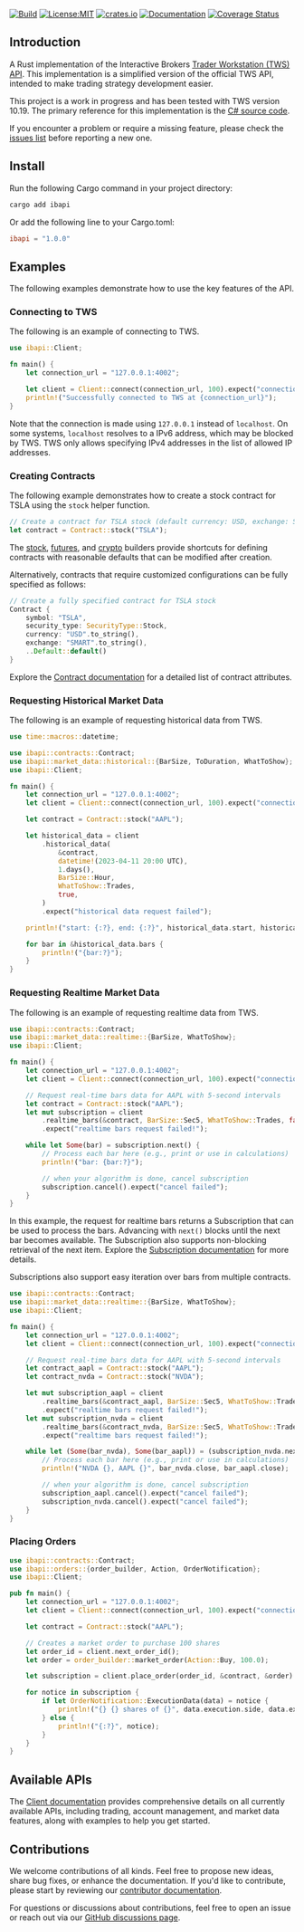 [![Build](https://github.com/wboayue/rust-ibapi/workflows/ci/badge.svg)](https://github.com/wboayue/rust-ibapi/actions/workflows/ci.yml)
[![License:MIT](https://img.shields.io/badge/License-MIT-blue.svg)](https://opensource.org/licenses/MIT)
[![crates.io](https://img.shields.io/crates/v/ibapi.svg)](https://crates.io/crates/ibapi)
[![Documentation](https://img.shields.io/badge/Documentation-green.svg)](https://docs.rs/ibapi/latest/ibapi/)
[![Coverage Status](https://coveralls.io/repos/github/wboayue/rust-ibapi/badge.svg?branch=main)](https://coveralls.io/github/wboayue/rust-ibapi?branch=main)

## Introduction

A Rust implementation of the Interactive Brokers [Trader Workstation (TWS) API](https://ibkrcampus.com/campus/ibkr-api-page/twsapi-doc/).
This implementation is a simplified version of the official TWS API, intended to make trading strategy development easier.

This project is a work in progress and has been tested with TWS version 10.19. The primary reference for this implementation is the [C# source code](https://github.com/InteractiveBrokers/tws-api-public).

If you encounter a problem or require a missing feature, please check the [issues list](https://github.com/wboayue/rust-ibapi/issues) before reporting a new one.

## Install

Run the following Cargo command in your project directory:

```bash
cargo add ibapi
```

Or add the following line to your Cargo.toml:

```toml
ibapi = "1.0.0"
```

## Examples

The following examples demonstrate how to use the key features of the API.

### Connecting to TWS

The following is an example of connecting to TWS.

```rust
use ibapi::Client;

fn main() {
    let connection_url = "127.0.0.1:4002";

    let client = Client::connect(connection_url, 100).expect("connection to TWS failed!");
    println!("Successfully connected to TWS at {connection_url}");
}
```

Note that the connection is made using `127.0.0.1` instead of `localhost`. On some systems, `localhost` resolves to a IPv6 address, which may be blocked by TWS. TWS only allows specifying IPv4 addresses in the list of allowed IP addresses.

### Creating Contracts

The following example demonstrates how to create a stock contract for TSLA using the `stock` helper function.

```rust
// Create a contract for TSLA stock (default currency: USD, exchange: SMART)
let contract = Contract::stock("TSLA");
```

The [stock](https://docs.rs/ibapi/latest/ibapi/contracts/struct.Contract.html#method.stock), [futures](https://docs.rs/ibapi/latest/ibapi/contracts/struct.Contract.html#method.futures), and [crypto](https://docs.rs/ibapi/latest/ibapi/contracts/struct.Contract.html#method.crypto) builders provide shortcuts for defining contracts with reasonable defaults that can be modified after creation.

Alternatively, contracts that require customized configurations can be fully specified as follows:

```rust
// Create a fully specified contract for TSLA stock
Contract {
    symbol: "TSLA",
    security_type: SecurityType::Stock,
    currency: "USD".to_string(),
    exchange: "SMART".to_string(),
    ..Default::default()
}
```

Explore the [Contract documentation](https://docs.rs/ibapi/latest/ibapi/contracts/struct.Contract.html) for a detailed list of contract attributes.

### Requesting Historical Market Data

The following is an example of requesting historical data from TWS.

```rust
use time::macros::datetime;

use ibapi::contracts::Contract;
use ibapi::market_data::historical::{BarSize, ToDuration, WhatToShow};
use ibapi::Client;

fn main() {
    let connection_url = "127.0.0.1:4002";
    let client = Client::connect(connection_url, 100).expect("connection to TWS failed!");

    let contract = Contract::stock("AAPL");

    let historical_data = client
        .historical_data(
            &contract,
            datetime!(2023-04-11 20:00 UTC),
            1.days(),
            BarSize::Hour,
            WhatToShow::Trades,
            true,
        )
        .expect("historical data request failed");

    println!("start: {:?}, end: {:?}", historical_data.start, historical_data.end);

    for bar in &historical_data.bars {
        println!("{bar:?}");
    }
}
```

### Requesting Realtime Market Data

The following is an example of requesting realtime data from TWS.

```rust
use ibapi::contracts::Contract;
use ibapi::market_data::realtime::{BarSize, WhatToShow};
use ibapi::Client;

fn main() {
    let connection_url = "127.0.0.1:4002";
    let client = Client::connect(connection_url, 100).expect("connection to TWS failed!");

    // Request real-time bars data for AAPL with 5-second intervals
    let contract = Contract::stock("AAPL");
    let mut subscription = client
        .realtime_bars(&contract, BarSize::Sec5, WhatToShow::Trades, false)
        .expect("realtime bars request failed!");

    while let Some(bar) = subscription.next() {
        // Process each bar here (e.g., print or use in calculations)
        println!("bar: {bar:?}");

        // when your algorithm is done, cancel subscription
        subscription.cancel().expect("cancel failed");
    }
}
```

In this example, the request for realtime bars returns a Subscription that can be used to process the bars. Advancing with `next()` blocks until the next bar becomes available. The Subscription also supports non-blocking retrieval of the next item. Explore the [Subscription documentation](https://docs.rs/ibapi/latest/ibapi/struct.Subscription.html) for more details.

Subscriptions also support easy iteration over bars from multiple contracts.

```rust
use ibapi::contracts::Contract;
use ibapi::market_data::realtime::{BarSize, WhatToShow};
use ibapi::Client;

fn main() {
    let connection_url = "127.0.0.1:4002";
    let client = Client::connect(connection_url, 100).expect("connection to TWS failed!");

    // Request real-time bars data for AAPL with 5-second intervals
    let contract_aapl = Contract::stock("AAPL");
    let contract_nvda = Contract::stock("NVDA");

    let mut subscription_aapl = client
        .realtime_bars(&contract_aapl, BarSize::Sec5, WhatToShow::Trades, false)
        .expect("realtime bars request failed!");
    let mut subscription_nvda = client
        .realtime_bars(&contract_nvda, BarSize::Sec5, WhatToShow::Trades, false)
        .expect("realtime bars request failed!");

    while let (Some(bar_nvda), Some(bar_aapl)) = (subscription_nvda.next(), subscription_aapl.next()) {
        // Process each bar here (e.g., print or use in calculations)
        println!("NVDA {}, AAPL {}", bar_nvda.close, bar_aapl.close);

        // when your algorithm is done, cancel subscription
        subscription_aapl.cancel().expect("cancel failed");
        subscription_nvda.cancel().expect("cancel failed");
    }
}
```

### Placing Orders

```rust
use ibapi::contracts::Contract;
use ibapi::orders::{order_builder, Action, OrderNotification};
use ibapi::Client;

pub fn main() {
    let connection_url = "127.0.0.1:4002";
    let client = Client::connect(connection_url, 100).expect("connection to TWS failed!");

    let contract = Contract::stock("AAPL");

    // Creates a market order to purchase 100 shares
    let order_id = client.next_order_id();
    let order = order_builder::market_order(Action::Buy, 100.0);

    let subscription = client.place_order(order_id, &contract, &order).expect("place order request failed!");

    for notice in subscription {
        if let OrderNotification::ExecutionData(data) = notice {
            println!("{} {} shares of {}", data.execution.side, data.execution.shares, data.contract.symbol);
        } else {
            println!("{:?}", notice);
        }
    }
}
```

## Available APIs

The [Client documentation](https://docs.rs/ibapi/latest/ibapi/struct.Client.html) provides comprehensive details on all currently available APIs, including trading, account management, and market data features, along with examples to help you get started.

## Contributions

We welcome contributions of all kinds. Feel free to propose new ideas, share bug fixes, or enhance the documentation. If you'd like to contribute, please start by reviewing our [contributor documentation](https://github.com/wboayue/rust-ibapi/blob/main/CONTRIBUTING.md).

For questions or discussions about contributions, feel free to open an issue or reach out via our [GitHub discussions page](https://github.com/wboayue/rust-ibapi/discussions).
